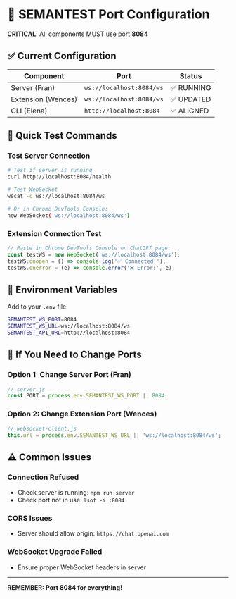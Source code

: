 # 🔌 SEMANTEST Port Configuration

**CRITICAL**: All components MUST use port **8084**

## ✅ Current Configuration

| Component | Port | Status |
|-----------|------|--------|
| Server (Fran) | `ws://localhost:8084/ws` | ✅ RUNNING |
| Extension (Wences) | `ws://localhost:8084/ws` | ✅ UPDATED |
| CLI (Elena) | `http://localhost:8084` | ✅ ALIGNED |

## 🚀 Quick Test Commands

### Test Server Connection
```bash
# Test if server is running
curl http://localhost:8084/health

# Test WebSocket
wscat -c ws://localhost:8084/ws

# Or in Chrome DevTools Console:
new WebSocket('ws://localhost:8084/ws')
```

### Extension Connection Test
```javascript
// Paste in Chrome DevTools Console on ChatGPT page:
const testWS = new WebSocket('ws://localhost:8084/ws');
testWS.onopen = () => console.log('✅ Connected!');
testWS.onerror = (e) => console.error('❌ Error:', e);
```

## 📝 Environment Variables

Add to your `.env` file:
```bash
SEMANTEST_WS_PORT=8084
SEMANTEST_WS_URL=ws://localhost:8084/ws
SEMANTEST_API_URL=http://localhost:8084
```

## 🔧 If You Need to Change Ports

### Option 1: Change Server Port (Fran)
```javascript
// server.js
const PORT = process.env.SEMANTEST_WS_PORT || 8084;
```

### Option 2: Change Extension Port (Wences)
```javascript
// websocket-client.js
this.url = process.env.SEMANTEST_WS_URL || 'ws://localhost:8084/ws';
```

## ⚠️ Common Issues

### Connection Refused
- Check server is running: `npm run server`
- Check port not in use: `lsof -i :8084`

### CORS Issues
- Server should allow origin: `https://chat.openai.com`

### WebSocket Upgrade Failed
- Ensure proper WebSocket headers in server

---

**REMEMBER: Port 8084 for everything!**